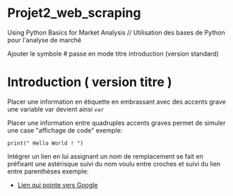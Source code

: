 # Projet2_web_scraping
Using Python Basics for Market Analysis   //  Utilisation des bases de Python pour l'analyse de marché


Ajouter le symbole # passe en mode titre
introduction (version standard)
# Introduction ( version titre )

Placer une information en étiquette en embrassant avec des accents grave
une variable var devient ainsi `var`

Placer une information entre quadruples accents graves permet de simuler
une case "affichage de code"
exemple:
````
print(" Hello World ! ")
````

Intégrer un lien en lui assignant un nom de remplacement se
fait en préfixant une astérisque suivi du nom voulu entre croches
et suivi du lien entre parenthèses
exemple:
* [Lien qui pointe vers Google](www.google.fr)